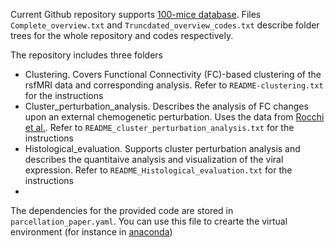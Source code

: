 Current Github repository supports [100-mice database](https://zenodo.org/records/14989998). Files `Complete_overview.txt` and `Truncdated_overview_codes.txt` describe folder trees for the whole repository and codes respectively.

The repository includes three folders 

* Clustering. Covers Functional Connectivity (FC)-based clustering of the rsfMRI data and corresponding analysis. Refer to `README-clustering.txt` for the instructions
* Cluster_perturbation_analysis. Describes the analysis of FC changes upon an external chemogenetic perturbation. Uses the data from [Rocchi et al.](https://www.nature.com/articles/s41467-022-28591-3#Sec9). Refer to `README_cluster_perturbation_analysis.txt` for the instructions
* Histological_evaluation. Supports cluster perturbation analysis and describes the quantitaive analysis and visualization of the viral expression. Refer to `README_Histological_evaluation.txt` for the instructions
* 
The dependencies for the provided code are stored in `parcellation_paper.yaml`. You can use this file to crearte the virtual environment (for instance in [anaconda](https://www.anaconda.com/))
